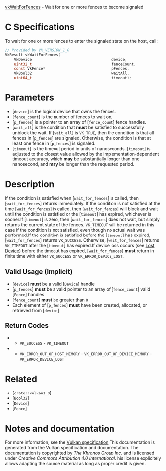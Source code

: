 [vkWaitForFences](https://www.khronos.org/registry/vulkan/specs/1.3-extensions/man/html/vkWaitForFences.html) - Wait for one or more fences to become signaled

# C Specifications
To wait for one or more fences to enter the signaled state on the host,
call:
```c
// Provided by VK_VERSION_1_0
VkResult vkWaitForFences(
    VkDevice                                    device,
    uint32_t                                    fenceCount,
    const VkFence*                              pFences,
    VkBool32                                    waitAll,
    uint64_t                                    timeout);
```

# Parameters
- [`device`] is the logical device that owns the fences.
- [`fence_count`] is the number of fences to wait on.
- [`p_fences`] is a pointer to an array of [`fence_count`] fence handles.
- [`wait_all`] is the condition that  **must**  be satisfied to successfully unblock the wait. If [`wait_all`] is `VK_TRUE`, then the condition is that all fences in [`p_fences`] are signaled. Otherwise, the condition is that at least one fence in [`p_fences`] is signaled.
- [`timeout`] is the timeout period in units of nanoseconds. [`timeout`] is adjusted to the closest value allowed by the implementation-dependent timeout accuracy, which  **may**  be substantially longer than one nanosecond, and  **may**  be longer than the requested period.

# Description
If the condition is satisfied when [`wait_for_fences`] is called, then
[`wait_for_fences`] returns immediately.
If the condition is not satisfied at the time [`wait_for_fences`] is
called, then [`wait_for_fences`] will block and wait until the condition
is satisfied or the [`timeout`] has expired, whichever is sooner.If [`timeout`] is zero, then [`wait_for_fences`] does not wait, but
simply returns the current state of the fences.
`VK_TIMEOUT` will be returned in this case if the condition is not
satisfied, even though no actual wait was performed.If the condition is satisfied before the [`timeout`] has expired,
[`wait_for_fences`] returns `VK_SUCCESS`.
Otherwise, [`wait_for_fences`] returns `VK_TIMEOUT` after the
[`timeout`] has expired.If device loss occurs (see [Lost Device](https://www.khronos.org/registry/vulkan/specs/1.3-extensions/html/vkspec.html#devsandqueues-lost-device)) before
the timeout has expired, [`wait_for_fences`] **must**  return in finite time
with either `VK_SUCCESS` or `VK_ERROR_DEVICE_LOST`.
## Valid Usage (Implicit)
-  [`device`] **must**  be a valid [`Device`] handle
-  [`p_fences`] **must**  be a valid pointer to an array of [`fence_count`] valid [`Fence`] handles
-  [`fence_count`] **must**  be greater than `0`
-    Each element of [`p_fences`] **must**  have been created, allocated, or retrieved from [`device`]

## Return Codes
*   - `VK_SUCCESS`  - `VK_TIMEOUT` 
*   - `VK_ERROR_OUT_OF_HOST_MEMORY`  - `VK_ERROR_OUT_OF_DEVICE_MEMORY`  - `VK_ERROR_DEVICE_LOST`

# Related
- [`crate::vulkan1_0`]
- [`Bool32`]
- [`Device`]
- [`Fence`]

# Notes and documentation
For more information, see the [Vulkan specification](https://www.khronos.org/registry/vulkan/specs/1.3-extensions/html/vkspec.html)
This documentation is generated from the Vulkan specification and documentation.
The documentation is copyrighted by *The Khronos Group Inc.* and is licensed under *Creative Commons Attribution 4.0 International*.
his license explicitely allows adapting the source material as long as proper credit is given.
        